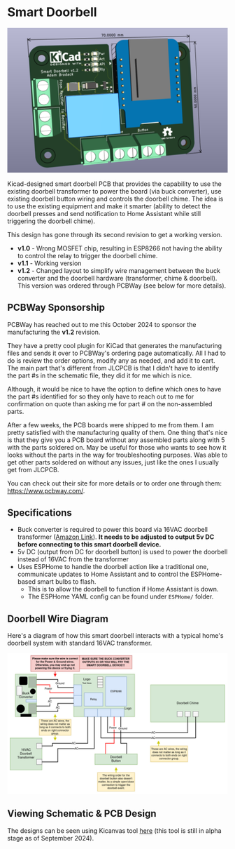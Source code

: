 # Smart Doorbell

![3D Model](drawings_images/3d_model.png)

Kicad-designed smart doorbell PCB that provides the capability to use the existing doorbell transformer to power the board (via buck converter), use existing doorbell button wiring and controls the doorbell chime. The idea is to use the existing equipment and make it smarter (ability to detect the doorbell presses and send notification to Home Assistant while still triggering the doorbell chime).

This design has gone through its second revision to get a working version.

* **v1.0** - Wrong MOSFET chip, resulting in ESP8266 not having the ability to control the relay to trigger the doorbell chime.
* **v1.1** - Working version
* **v1.2** - Changed layout to simplify wire management between the buck converter and the doorbell hardware (transformer, chime & doorbell). This version was ordered through PCBWay (see below for more details).

## PCBWay Sponsorship

PCBWay has reached out to me this October 2024 to sponsor the manufacturing the **v1.2** revision. 

They have a pretty cool plugin for KiCad that generates the manufacturing files and sends it over to PCBWay's ordering page automatically. All I had to do is review the order options, modify any as needed, and add it to cart. The main part that's different from JLCPCB is that I didn't have to identify the part #s in the schematic file, they did it for me which is nice.

Although, it would be nice to have the option to define which ones to have the part #s identified for so they only have to reach out to me for confirmation on quote than asking me for part # on the non-assembled parts.

After a few weeks, the PCB boards were shipped to me from them. I am pretty satisfied with the manufacturing quality of them. One thing that's nice is that they give you a PCB board without any assembled parts along with 5 with the parts soldered on. May be useful for those who wants to see how it looks without the parts in the way for troubleshooting purposes. Was able to get other parts soldered on without any issues, just like the ones I usually get from JLCPCB.

You can check out their site for more details or to order one through them: https://www.pcbway.com/.

## Specifications

* Buck converter is required to power this board via 16VAC doorbell transformer ([Amazon Link](https://www.amazon.com/UMLIFE-Converter-2-5-35V-Regulator-Adjustable/dp/B094ZTG5S8)). **It needs to be adjusted to output 5v DC before connecting to this smart doorbell device.**
* 5v DC (output from DC for doorbell button) is used to power the doorbell instead of 16VAC from the transformer
* Uses ESPHome to handle the doorbell action like a traditional one, communicate updates to Home Assistant and to control the ESPHome-based smart bulbs to flash.
    * This is to allow the doorbell to function if Home Assistant is down.
    * The ESPHome YAML config can be found under `ESPHome/` folder.

## Doorbell Wire Diagram

Here's a diagram of how this smart doorbell interacts with a typical home's doorbell system with standard 16VAC transformer.

![Wire Diagram](drawings_images/wire_diagram.jpg)

## Viewing Schematic & PCB Design

The designs can be seen using Kicanvas tool [here](https://kicanvas.org/?github=https%3A%2F%2Fgithub.com%2FAtomicbeast101%2Fsmart-doorbell) (this tool is still in alpha stage as of September 2024).
